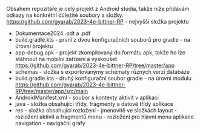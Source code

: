 Obsahem repozitáře je celý projekt z Android studia, takže níže přidávám odkazy na konkrétní dúležité soubory a složky. 
https://github.com/gyarab/2023-4e-bittner-RP - nejvyšší složka projektu
 - Dokumentace2024 .odt a .pdf
 - build.gradle.kts - první z dvou konfiguračních souborů pro gradle - na úrovni projektu
 - app-debug.apk - projekt zkompilovaný do formátu apk, takže ho lze stáhnout na mobilní zařízení a vyskoušet
https://github.com/gyarab/2023-4e-bittner-RP/tree/master/app
 - schemas - složka s exportovanýmy schématy různých verzí databáze
 - build.gradle.kts - druhý konfigurační soubor gradle - na úrovni modulu
https://github.com/gyarab/2023-4e-bittner-RP/tree/master/app/src/main
 - AndroidManifest.xml - soubor s kontexty aktivit v aplikaci
 - java - složka obsahující třídy, fragmenty a datové třídy aplikace
 - res - složka obsahující rozložení
           - jmenovitě ve složkách
                           layout - rozložení aktivit a fragmentů
                           menu - rozložení pro hlavní menu aplikace
                           navigation - navigační grafy
